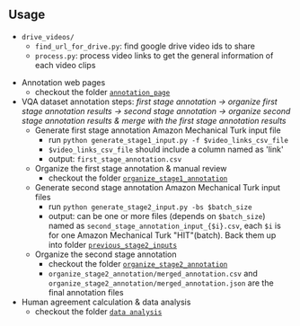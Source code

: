 
## Usage

* `drive_videos/`
    * `find_url_for_drive.py`: find google drive video ids to share
    * `process.py`: process video links to get the general information of each video clips

- Annotation web pages
    * checkout the folder  [`annotation_page`](annotation_page/)
- VQA dataset annotation steps: *first stage annotation -> organize first stage annotation results -> second stage annotation -> organize second stage annotation results & merge with the first stage annotation results*
    - Generate first stage annotation Amazon Mechanical Turk input file
        * run `python generate_stage1_input.py -f $video_links_csv_file`
        * `$video_links_csv_file` should include a column named as 'link'
        * output: `first_stage_annotation.csv`
    - Organize the first stage annotation & manual review
        * checkout the folder [`organize_stage1_annotation`](organize_stage1_annotation/)
    - Generate second stage annotation Amazon Mechanical Turk input files
        * run `python generate_stage2_input.py -bs $batch_size`
        * output: can be one or more files (depends on `$batch_size`) named as `second_stage_annotation_input_{$i}.csv`, each `$i` is for one Amazon Mechanical Turk "HIT"(batch). Back them up into folder [`previous_stage2_inputs`](previous_stage2_inputs/)
    - Organize the second stage annotation
        * checkout the folder [`organize_stage2_annotation`](organize_stage2_annotation/)
        * `organize_stage2_annotation/merged_annotation.csv` and `organize_stage2_annotation/merged_annotation.json` are the final annotation files
- Human agreement calculation & data analysis
    * checkout the folder [`data analysis`](data_analysis/)

